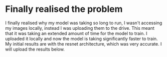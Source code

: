 # Finally realised the problem
I finally realised why my model was taking so long to run, I wasn't accessing my images locally, instead I was uploading them to the drive. This meant that it was taking an extended amount of time for the model to train. I uploaded it locally and now the model is taking significantly faster to train. My initial results are with the resnet architecture, which was very accurate. I will upload the results below.
